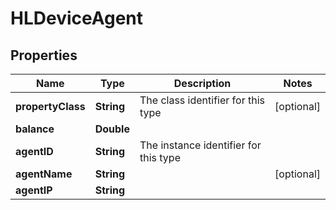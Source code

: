 
# HLDeviceAgent

## Properties
Name | Type | Description | Notes
------------ | ------------- | ------------- | -------------
**propertyClass** | **String** | The class identifier for this type |  [optional]
**balance** | **Double** |  | 
**agentID** | **String** | The instance identifier for this type | 
**agentName** | **String** |  |  [optional]
**agentIP** | **String** |  | 



